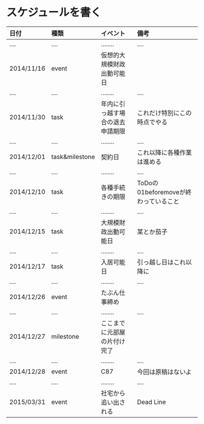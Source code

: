 スケジュールを書く
==================

|日付|種類|イベント|備考|
|:---|:---|:-------|:---|
|....|....|........|....|
|2014/11/16|event|仮想的大規模財政出動可能日||
|....|....|........|....|
|2014/11/30|task|年内に引っ越す場合の退去申請期限|これだけ特別にこの時点でやる|
|....|....|........|....|
|2014/12/01|task&milestone|契約日|これ以降に各種作業は進める|
|....|....|........|....|
|2014/12/10|task|各種手続きの期限|ToDoの01beforemoveが終わっていること|
|....|....|........|....|
|2014/12/15|task|大規模財政出動可能日|某とか茄子|
|....|....|........|....|
|2014/12/17|task|入居可能日|引っ越し日はこれ以降に|
|....|....|........|....|
|2014/12/26|event|たぶん仕事締め||
|....|....|........|....|
|2014/12/27|milestone|ここまでに元部屋の片付け完了||
|....|....|........|....|
|2014/12/28|event|C87|今回は原稿はないよ|
|....|....|........|....|
|2015/03/31|event|社宅から追い出される|Dead Line|
